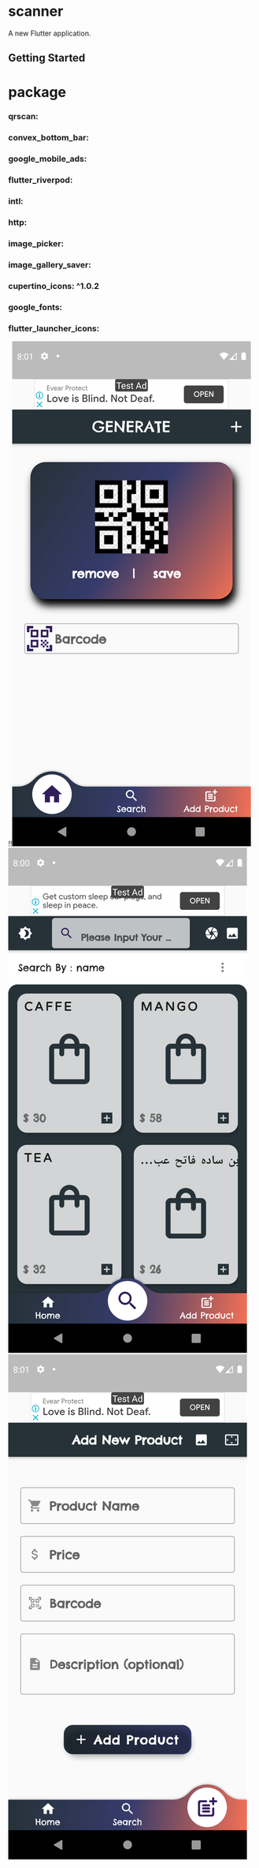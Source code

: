 # scanner

A new Flutter application.

## Getting Started
# package 
### qrscan:
 ###  convex_bottom_bar:
 ###  google_mobile_ads:
###   flutter_riverpod:
###   intl:
###   http:
###   image_picker:
###   image_gallery_saver:
###   cupertino_icons: ^1.0.2
###   google_fonts:
###   flutter_launcher_icons:
  
!!![Preview](/3.png)
![Preview](/2.png)
![Preview](/1.png)

